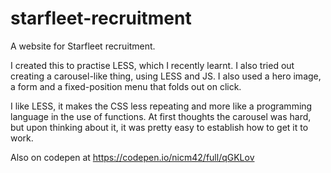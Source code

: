 # starfleet-recruitment

A website for Starfleet recruitment.

I created this to practise LESS, which I recently learnt. I also tried out creating a carousel-like thing, using LESS and JS. I also used a hero image, a form and a fixed-position menu that folds out on click.

I like LESS, it makes the CSS less repeating and more like a programming language in the use of functions. At first thoughts the carousel was hard, but upon thinking about it, it was pretty easy to establish how to get it to work.

Also on codepen at https://codepen.io/nicm42/full/qGKLov
